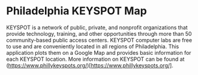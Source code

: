 # Philadelphia KEYSPOT Map
KEYSPOT is a network of public, private, and nonprofit organizations that provide technology, training, and other opportunities through more than 50 community-based public access centers. KEYSPOT computer labs are free to use and are conveniently located in all regions of Philadelphia. This application plots them on a Google Map and provides basic information for each KEYSPOT location. 
More information on KEYSPOT can be found at (https://www.phillykeyspots.org/)[https://www.phillykeyspots.org/].
